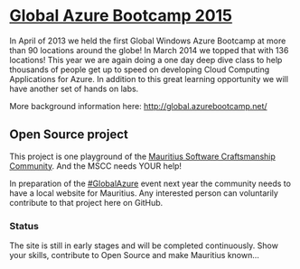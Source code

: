 # [Global Azure Bootcamp 2015](http://gwabmauritius.azurewebsites.net/)

In April of 2013 we held the first Global Windows Azure Bootcamp at more than 
90 locations around the globe! In March 2014 we topped that with 136 locations! 
This year we are again doing a one day deep dive class to help thousands of 
people get up to speed on developing Cloud Computing Applications for Azure. 
In addition to this great learning opportunity we will have another set of 
hands on labs. 

More background information here: http://global.azurebootcamp.net/

## Open Source project

This project is one playground of the [Mauritius Software Craftsmanship Community](http://www.meetup.com/MauritiusSoftwareCraftsmanshipCommunity/).
And the MSCC needs YOUR help! 

In preparation of the [#GlobalAzure](https://twitter.com/search?q=%23GlobalAzure) event next year 
the community needs to have a local website for Mauritius. Any interested person 
can voluntarily contribute to that project here on GitHub.

### Status
The site is still in early stages and will be completed continuously. 
Show your skills, contribute to Open Source and make Mauritius known... 
